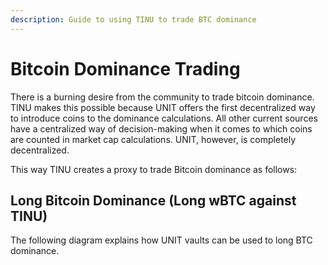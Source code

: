```yaml
---
description: Guide to using TINU to trade BTC dominance
---
```


# Bitcoin Dominance Trading

There is a burning desire from the community to trade bitcoin dominance. TINU makes this possible because UNIT offers the first decentralized way to introduce coins to the dominance calculations. All other current sources have a centralized way of decision-making when it comes to which coins are counted in market cap calculations. UNIT, however, is completely decentralized.

This way TINU creates a proxy to trade Bitcoin dominance as follows:

## Long Bitcoin Dominance (Long wBTC against TINU)

The following diagram explains how UNIT vaults can be used to long BTC dominance.

